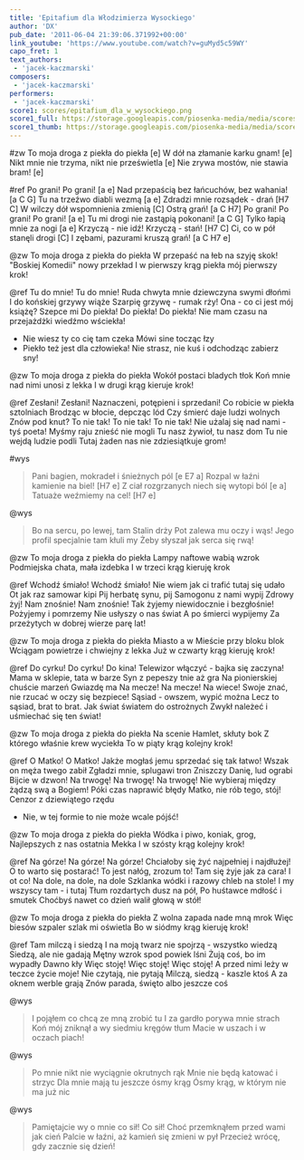 ```yaml
---
title: 'Epitafium dla Włodzimierza Wysockiego'
author: 'DX'
pub_date: '2011-06-04 21:39:06.371992+00:00'
link_youtube: 'https://www.youtube.com/watch?v=guMyd5c59WY'
capo_fret: 1
text_authors:
 - 'jacek-kaczmarski'
composers:
 - 'jacek-kaczmarski'
performers:
 - 'jacek-kaczmarski'
score1: scores/epitafium_dla_w_wysockiego.png
score1_full: https://storage.googleapis.com/piosenka-media/media/scores/epitafium_dla_w_wysockiego.png
score1_thumb: https://storage.googleapis.com/piosenka-media/media/scores/epitafium_dla_w_wysockiego.png.180x0_q85_upscale.jpg
---
```


#zw
To moja droga z piekła do piekła [e]
W dół na złamanie karku gnam! [e]
Nikt mnie nie trzyma, nikt nie prześwietla [e]
Nie zrywa mostów, nie stawia bram! [e]

#ref
Po grani! Po grani! [a e]
Nad przepaścią bez łańcuchów, bez wahania! [a C G]
Tu na trzeźwo diabli wezmą [a e]
Zdradzi mnie rozsądek - drań [H7 C]
W wilczy dół wspomnienia zmienią [C]
Ostrą grań! [a C H7]
Po grani! Po grani! Po grani! [a e]
Tu mi drogi nie zastąpią pokonani! [a C G]
Tylko łapią mnie za nogi [a e]
Krzyczą - nie idź! Krzyczą - stań! [H7 C]
Ci, co w pół stanęli drogi [C]
I zębami, pazurami kruszą grań! [a C H7 e]

@zw
To moja droga z piekła do piekła
W przepaść na łeb na szyję skok!
"Boskiej Komedii" nowy przekład
I w pierwszy krąg piekła mój pierwszy krok!

@ref
Tu do mnie! Tu do mnie!
Ruda chwyta mnie dziewczyna swymi dłońmi
I do końskiej grzywy wiąże
Szarpię grzywę - rumak rży!
Ona - co ci jest mój książę?
Szepce mi
Do piekła! Do piekła! Do piekła!
Nie mam czasu na przejażdżki wiedźmo wściekła!
- Nie wiesz ty co cię tam czeka
Mówi sine tocząc łzy
- Piekło też jest dla człowieka!
Nie strasz, nie kuś i odchodząc zabierz sny!

@zw
To moja droga z piekła do piekła
Wokół postaci bladych tłok
Koń mnie nad nimi unosi z lekka
I w drugi krąg kieruje krok!

@ref
Zesłani! Zesłani!
Naznaczeni, potępieni i sprzedani!
Co robicie w piekła sztolniach
Brodząc w błocie, depcząc lód
Czy śmierć daje ludzi wolnych
Znów pod knut?
To nie tak! To nie tak! To nie tak!
Nie użalaj się nad nami - tyś poeta!
Myśmy raju znieść nie mogli
Tu nasz żywioł, tu nasz dom
Tu nie wejdą ludzie podli
Tutaj żaden nas nie zdziesiątkuje grom!

#wys
>Pani bagien, mokradeł i śnieżnych pól [e E7 a]
>Rozpal w łaźni kamienie na biel! [H7 e]
>Z ciał rozgrzanych niech się wytopi ból [e a]
>Tatuaże weźmiemy na cel! [H7 e]

@wys
>Bo na sercu, po lewej, tam Stalin drży
>Pot zalewa mu oczy i wąs!
>Jego profil specjalnie tam kłuli my
>Żeby słyszał jak serca się rwą!

@zw
To moja droga z piekła do piekła
Lampy naftowe wabią wzrok
Podmiejska chata, mała izdebka
I w trzeci krąg kieruję krok

@ref
Wchodź śmiało! Wchodź śmiało!
Nie wiem jak ci trafić tutaj się udało
Ot jak raz samowar kipi
Pij herbatę synu, pij
Samogonu z nami wypij
Zdrowy żyj!
Nam znośnie! Nam znośnie!
Tak żyjemy niewidocznie i bezgłośnie!
Pożyjemy i pomrzemy
Nie usłyszy o nas świat
A po śmierci wypijemy
Za przeżytych w dobrej wierze parę lat!

@zw
To moja droga z piekła do piekła
Miasto a w Mieście przy bloku blok
Wciągam powietrze i chwiejny z lekka
Już w czwarty krąg kieruję krok!

@ref
Do cyrku! Do cyrku! Do kina!
Telewizor włączyć - bajka się zaczyna!
Mama w sklepie, tata w barze
Syn z pepeszy tnie aż gra
Na pionierskiej chuście marzeń
Gwiazdę ma
Na mecze! Na mecze! Na wiece!
Swoje znać, nie rzucać w oczy się bezpiece!
Sąsiad - owszem, wypić można
Lecz to sąsiad, brat to brat.
Jak świat światem do ostrożnych
Zwykł należeć i uśmiechać się ten świat!

@zw
To moja droga z piekła do piekła
Na scenie Hamlet, skłuty bok
Z którego właśnie krew wyciekła
To w piąty krąg kolejny krok!

@ref
O Matko! O Matko!
Jakże mogłaś jemu sprzedać się tak łatwo!
Wszak on męża twego zabił
Zgładzi mnie, splugawi tron
Zniszczy Danię, lud ograbi
Bijcie w dzwon!
Na trwogę! Na trwogę! Na trwogę!
Nie wybieraj między żądzą swą a Bogiem!
Póki czas naprawić błędy
Matko, nie rób tego, stój!
Cenzor z dziewiątego rzędu
- Nie, w tej formie to nie może wcale pójść!

@zw
To moja droga z piekła do piekła
Wódka i piwo, koniak, grog,
Najlepszych z nas ostatnia Mekka
I w szósty krąg kolejny krok!

@ref
Na górze! Na górze! Na górze!
Chciałoby się żyć najpełniej i najdłużej!
O to warto się postarać!
To jest nałóg, zrozum to!
Tam się żyje jak za cara!
I ot co!
Na dole, na dole, na dole
Szklanka wódki i razowy chleb na stole!
I my wszyscy tam - i tutaj
Tłum rozdartych dusz na pół,
Po huśtawce mdłość i smutek
Choćbyś nawet co dzień walił głową w stół!

@zw
To moja droga z piekła do piekła
Z wolna zapada nade mną mrok
Więc biesów szpaler szlak mi oświetla
Bo w siódmy krąg kieruję krok!

@ref
Tam milczą i siedzą
I na moją twarz nie spojrzą - wszystko wiedzą
Siedzą, ale nie gadają
Mętny wzrok spod powiek lśni
Żują coś, bo im wypadły
Dawno kły
Więc stoję! Więc stoję! Więc stoję!
A przed nimi leży w teczce życie moje!
Nie czytają, nie pytają
Milczą, siedzą - kaszle ktoś
A za oknem werble grają
Znów parada, święto albo jeszcze coś

@wys
>I pojąłem co chcą ze mną zrobić tu
>I za gardło porywa mnie strach
>Koń mój zniknął a wy siedmiu kręgów tłum
>Macie w uszach i w oczach piach!

@wys
>Po mnie nikt nie wyciągnie okrutnych rąk
>Mnie nie będą katować i strzyc
>Dla mnie mają tu jeszcze ósmy krąg
>Ósmy krąg, w którym nie ma już nic

@wys
>Pamiętajcie wy o mnie co sił! Co sił!
>Choć przemknąłem przed wami jak cień
>Palcie w łaźni, aż kamień się zmieni w pył
>Przecież wrócę, gdy zacznie się dzień!